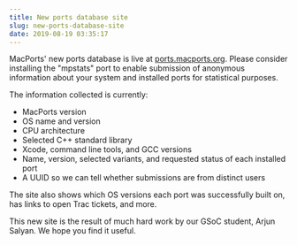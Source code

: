 ```yaml
---
title: New ports database site
slug: new-ports-database-site
date: 2019-08-19 03:35:17
---
```


MacPorts' new ports database is live at [ports.macports.org][1]. Please
consider installing the "mpstats" port to enable submission of
anonymous information about your system and installed ports for
statistical purposes.

The information collected is currently:
* MacPorts version
* OS name and version
* CPU architecture
* Selected C++ standard library
* Xcode, command line tools, and GCC versions
* Name, version, selected variants, and requested status of each installed port
* A UUID so we can tell whether submissions are from distinct users

The site also shows which OS versions each port was successfully built
on, has links to open Trac tickets, and more.

This new site is the result of much hard work by our GSoC student,
Arjun Salyan. We hope you find it useful.

[1]: <https://ports.macports.org/>
